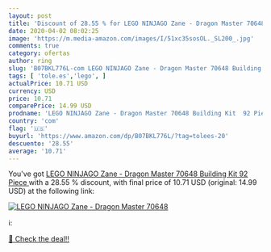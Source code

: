 ```yaml
---
layout: post
title: 'Discount of 28.55 % for LEGO NINJAGO Zane - Dragon Master 70648 '
date: 2020-04-02 08:02:25
image: 'https://m.media-amazon.com/images/I/51xc35sosOL._SL200_.jpg'
comments: true
category: ofertas
author: ring
slug: 'B07BKL776L-com LEGO NINJAGO Zane - Dragon Master 70648 Building Kit 92...'
tags: [ 'tole.es','lego', ]
actualPrice: 10.71 USD
currency: USD
price: 10.71
comparePrice: 14.99 USD
prodname: 'LEGO NINJAGO Zane - Dragon Master 70648 Building Kit  92 Piece '
country: 'com'
flag: '🇺🇸'
buyurl: 'https://www.amazon.com/dp/B07BKL776L/?tag=tolees-20'
descuento: '28.55'
average: '10.71'
---
```


You've got [LEGO NINJAGO Zane - Dragon Master 70648 Building Kit  92 Piece ](https://www.amazon.com/dp/B07BKL776L/?tag=tolees-20) with a  28.55 % discount, with final price of 10.71 USD (original: 14.99 USD) at the following link:

[![LEGO NINJAGO Zane - Dragon Master 70648 ](https://m.media-amazon.com/images/I/51xc35sosOL._SL200_.jpg)](https://www.amazon.com/dp/B07BKL776L/?tag=tolees-20)

ℹ️:


[🛒 Check the deal!!](https://www.amazon.com/dp/B07BKL776L/?tag=tolees-20)
